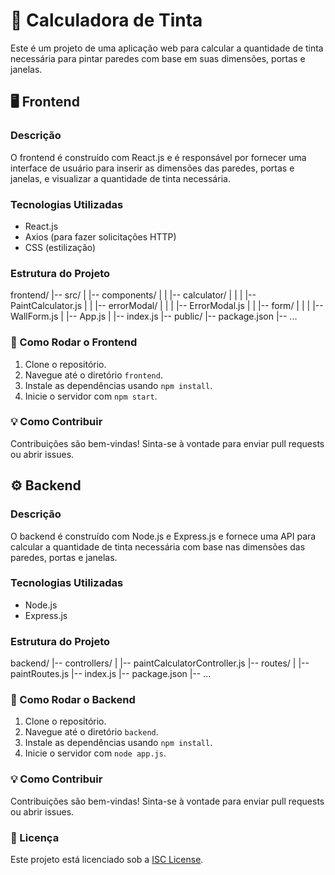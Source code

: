 # 🎨 Calculadora de Tinta

Este é um projeto de uma aplicação web para calcular a quantidade de tinta necessária para pintar paredes com base em suas dimensões, portas e janelas.

## 🖥️ Frontend

### Descrição

O frontend é construído com React.js e é responsável por fornecer uma interface de usuário para inserir as dimensões das paredes, portas e janelas, e visualizar a quantidade de tinta necessária.

### Tecnologias Utilizadas

- React.js
- Axios (para fazer solicitações HTTP)
- CSS (estilização)

### Estrutura do Projeto

frontend/
|-- src/
| |-- components/
| | |-- calculator/
| | | |-- PaintCalculator.js
| | |-- errorModal/
| | | |-- ErrorModal.js
| | |-- form/
| | | |-- WallForm.js
| |-- App.js
| |-- index.js
|-- public/
|-- package.json
|-- ...


### 🚀 Como Rodar o Frontend

1. Clone o repositório.
2. Navegue até o diretório `frontend`.
3. Instale as dependências usando `npm install`.
4. Inicie o servidor com `npm start`.

### 💡 Como Contribuir

Contribuições são bem-vindas! Sinta-se à vontade para enviar pull requests ou abrir issues.

## ⚙️ Backend

### Descrição

O backend é construído com Node.js e Express.js e fornece uma API para calcular a quantidade de tinta necessária com base nas dimensões das paredes, portas e janelas.

### Tecnologias Utilizadas

- Node.js
- Express.js

### Estrutura do Projeto

backend/
|-- controllers/
| |-- paintCalculatorController.js
|-- routes/
| |-- paintRoutes.js
|-- index.js
|-- package.json
|-- ...


### 🚀 Como Rodar o Backend

1. Clone o repositório.
2. Navegue até o diretório `backend`.
3. Instale as dependências usando `npm install`.
4. Inicie o servidor com `node app.js`.

### 💡 Como Contribuir

Contribuições são bem-vindas! Sinta-se à vontade para enviar pull requests ou abrir issues.

### 📝 Licença

Este projeto está licenciado sob a [ISC License](https://opensource.org/licenses/ISC).


